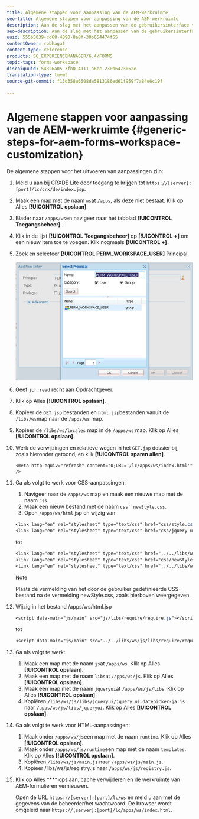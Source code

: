 ```yaml
---
title: Algemene stappen voor aanpassing van de AEM-werkruimte
seo-title: Algemene stappen voor aanpassing van de AEM-werkruimte
description: Aan de slag met het aanpassen van de gebruikersinterface van de AEM Forms-werkruimte.
seo-description: Aan de slag met het aanpassen van de gebruikersinterface van de AEM Forms-werkruimte.
uuid: 555b5039-cd68-4090-8a8f-30b654474f55
contentOwner: robhagat
content-type: reference
products: SG_EXPERIENCEMANAGER/6.4/FORMS
topic-tags: forms-workspace
discoiquuid: 54326a05-3fb0-4111-a6ec-230b6473052e
translation-type: tm+mt
source-git-commit: f13d358a6508da5813186ed61f959f7a84e6c19f

---
```



# Algemene stappen voor aanpassing van de AEM-werkruimte {#generic-steps-for-aem-forms-workspace-customization}

De algemene stappen voor het uitvoeren van aanpassingen zijn:

1. Meld u aan bij CRXDE Lite door toegang te krijgen tot `https://[server]:[port]/lc/crx/de/index.jsp`.
1. Maak een map met de naam `ws`at `/apps`, als deze niet bestaat. Klik op Alles **[!UICONTROL opslaan]**.
1. Blader naar `/apps/ws`en navigeer naar het tabblad **[!UICONTROL Toegangsbeheer]** .
1. Klik in de lijst **[!UICONTROL Toegangsbeheer]** op **[!UICONTROL +]** om een nieuw item toe te voegen. Klik nogmaals **[!UICONTROL +]** .
1. Zoek en selecteer **[!UICONTROL PERM_WORKSPACE_USER]** Principal.

   ![Selecteer PERM_WORKSPACE_USER principal als onderdeel van de algemene stappen om de HTML-werkruimte aan te passen](assets/perm_workspace_user.png)

1. Geef `jcr:read` recht aan Opdrachtgever.
1. Klik op Alles **[!UICONTROL opslaan]**.
1. Kopieer de `GET.jsp` bestanden en `html.jsp`bestanden vanuit de `/libs/ws`map naar de `/apps/ws` map.
1. Kopieer de `/libs/ws/locales` map in de `/apps/ws` map. Klik op Alles **[!UICONTROL opslaan]**.
1. Werk de verwijzingen en relatieve wegen in het `GET.jsp` dossier bij, zoals hieronder getoond, en klik **[!UICONTROL sparen allen]**.

   ```
   <meta http-equiv="refresh" content="0;URL='/lc/apps/ws/index.html'" />
   ```

1. Ga als volgt te werk voor CSS-aanpassingen:

   1. Navigeer naar de `/apps/ws` map en maak een nieuwe map met de naam `css`.
   1. Maak een nieuw bestand met de naam `css``newStyle.css`.
   1. Open `/apps/ws/html`.jsp en wijzig van

   ```css
   <link lang="en" rel="stylesheet" type="text/css" href="css/style.css" />
   <link lang="en" rel="stylesheet" type="text/css" href="css/jquery-ui.css"/>
   ```

   tot

   ```css
   <link lang="en" rel="stylesheet" type="text/css" href="../../libs/ws/css/style.css" />
   <link lang="en" rel="stylesheet" type="text/css" href="css/newStyle.css" />
   <link lang="en" rel="stylesheet" type="text/css" href="../../libs/ws/css/jquery-ui.css"/>
   ```

   >[!NOTE]
   >
   >Plaats de vermelding van het door de gebruiker gedefinieerde CSS-bestand na de vermelding newStyle.css, zoals hierboven weergegeven.

1. Wijzig in het bestand /apps/ws/html.jsp

   ```css
   <script data-main="js/main" src="js/libs/require/require.js"></script>
   ```

   tot

   ```css
   <script data-main="js/main" src="../../libs/ws/js/libs/require/require.js"></script>
   ```

1. Ga als volgt te werk:

   1. Maak een map met de naam `js`at `/apps/ws`. Klik op Alles **[!UICONTROL opslaan]**.
   1. Maak een map met de naam `libs`at `/apps/ws/js`. Klik op Alles **[!UICONTROL opslaan]**.
   1. Maak een map met de naam `jqueryui`at `/apps/ws/js/libs`. Klik op Alles **[!UICONTROL opslaan]**.
   1. Kopiëren `/libs/ws/js/libs/jqueryui/jquery.ui.datepicker-ja.js` naar `/apps/ws/js/libs/jqueryui`. Klik op Alles **[!UICONTROL opslaan]**.

1. Ga als volgt te werk voor HTML-aanpassingen:

   1. Maak onder `/apps/ws/js`een map met de naam `runtime`. Klik op Alles **[!UICONTROL opslaan]**.
   1. Maak onder `/apps/ws/js/runtime`een map met de naam `templates`. Klik op Alles **[!UICONTROL opslaan]**.
   1. Kopiëren `/libs/ws/js/main.js` naar `/apps/ws/js/main.js`.
   1. Kopieer /libs/ws/js/registry.js naar `/apps/ws/js/registry.js`.

1. Klik op Alles **** opslaan, cache verwijderen en de werkruimte van AEM-formulieren vernieuwen.

   Open de URL `https://[server]:[port]/lc/ws` en meld u aan met de gegevens van de beheerder/het wachtwoord. De browser wordt omgeleid naar `https://[server]:[port]/lc/apps/ws/index.html`.

